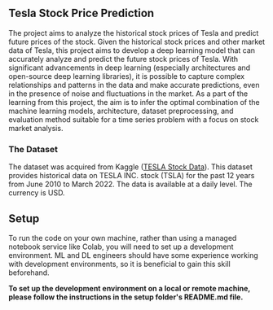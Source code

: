 ## Tesla Stock Price Prediction
The project aims to analyze the historical stock prices of Tesla and predict future prices of the stock. Given the historical stock prices and other market data of Tesla, this project aims to develop a deep learning model that can accurately analyze and predict the future stock prices of Tesla. With significant advancements in deep learning (especially architectures and open-source deep learning libraries), it is possible to capture complex relationships and patterns in the data and make accurate predictions, even in the presence of noise and fluctuations in the market. As a part of the learning from this project, the aim is to infer the optimal combination of the machine learning models, architecture, dataset preprocessing, and evaluation method suitable for a time series problem with a focus on stock market analysis.

### The Dataset
The dataset was acquired from Kaggle ([TESLA Stock Data](https://www.kaggle.com/datasets/varpit94/tesla-stock-data-updated-till-28jun2021)). This dataset provides historical data on TESLA INC. stock (TSLA) for the past 12 years from June 2010 to March 2022. The data is available at a daily level. The currency is USD. 

## Setup
To run the code on your own machine, rather than using a managed notebook service like Colab, you will need to set up a development environment. ML and DL engineers should have some experience working with development environments, so it is beneficial to gain this skill beforehand.

**To set up the development environment on a local or remote machine, please follow the instructions in the setup folder's README.md file.**




